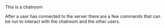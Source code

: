 This is a chatroom

After a user has connected to the server there are a few commands that can be run to
interact with the chatroom and the other users.
